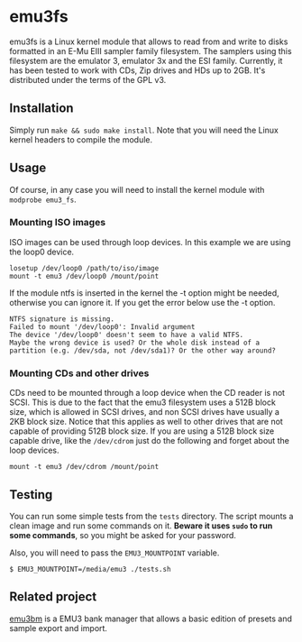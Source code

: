 # emu3fs

emu3fs is a Linux kernel module that allows to read from and write to disks formatted in an E-Mu EIII sampler family filesystem. The samplers using this filesystem are the emulator 3, emulator 3x and the ESI family.
Currently, it has been tested to work with CDs, Zip drives and HDs up to 2GB.
It's distributed under the terms of the GPL v3.

## Installation

Simply run `make && sudo make install`.
Note that you will need the Linux kernel headers to compile the module.

## Usage
Of course, in any case you will need to install the kernel module with `modprobe emu3_fs`.

### Mounting ISO images

ISO images can be used through loop devices. In this example we are using the loop0 device.
```
losetup /dev/loop0 /path/to/iso/image
mount -t emu3 /dev/loop0 /mount/point
```
If the module ntfs is inserted in the kernel the -t option might be needed, otherwise you can ignore it. If you get the error below use the -t option.
```
NTFS signature is missing.
Failed to mount '/dev/loop0': Invalid argument
The device '/dev/loop0' doesn't seem to have a valid NTFS.
Maybe the wrong device is used? Or the whole disk instead of a
partition (e.g. /dev/sda, not /dev/sda1)? Or the other way around?
```

### Mounting CDs and other drives

CDs need to be mounted through a loop device when the CD reader is not SCSI. This is due to the fact that the emu3 filesystem uses a 512B block size, which is allowed in SCSI drives, and non SCSI drives have usually a 2KB block size. Notice that this applies as well to other drives that are not capable of providing 512B block size.
If you are using a 512B block size capable drive, like the `/dev/cdrom` just do the following and forget about the loop devices.
```
mount -t emu3 /dev/cdrom /mount/point
```

## Testing

You can run some simple tests from the `tests` directory. The script mounts a clean image and run some commands on it. **Beware it uses `sudo` to run some commands**, so you might be asked for your password.

Also, you will need to pass the `EMU3_MOUNTPOINT` variable.

```
$ EMU3_MOUNTPOINT=/media/emu3 ./tests.sh
```

## Related project

[emu3bm](https://github.com/dagargo/emu3bm) is a EMU3 bank manager that allows a basic edition of presets and sample export and import.
